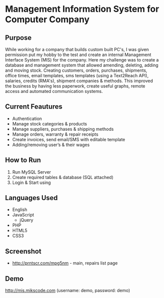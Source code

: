 # Management Information System for Computer Company

## Purpose
While working for a company that builds custom built PC's, I was given permission put my hobby to the test and create an internal Management Interface System (MIS) for the company. Here my challenge was to create a database and management system that allowed amending, deleting, adding and moving stock. Creating customers, orders, purchases, shipments, office times, email templates, sms templates (using a Text2Reach API), salaries, credits (RMA's), shipment companies & methods. This improved the business by having less paperwork, create useful graphs, remote access and automated communication systems.

## Current Feautures
*	Authentication
*	Manage stock categories & products
*	Manage suppliers, purchases & shipping methods
*	Manage orders, warranty & repair receipts
*	Create invoices, send email/SMS with editable template
*	Adding/removing user’s & their wages

## How to Run
1. Run MySQL Server
2. Create required tables & database (SQL attached)
3. Login & Start using


## Languages Used
* English
* JavaScript
    * jQuery
* PHP
* HTML5
* CSS3

## Screenshot
* http://prntscr.com/mpg5nm - main, repairs list page

## Demo
http://mis.mikscode.com (username: demo, password: demo)
